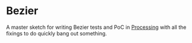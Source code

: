 # Bezier

A master sketch for writing Bezier tests and PoC in [Processing](https://processing.org) with all the fixings to do quickly bang out something.

